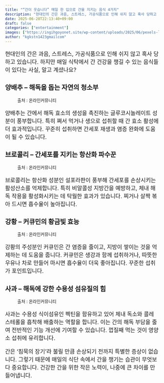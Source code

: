 ```yaml
---
title: "“간이 웃습니다” 매일 한 입으로 간을 지키는 음식 4가지"
description: "현대인의 간은 과음, 스트레스, 가공식품으로 인해 쉬지 않고 혹사 당하고 있습니다. 하지만 매일 식탁에서 간 건강을 챙길 수 있는 음식들이 있다는 사실, 알고 계셨나요?"
date: 2025-06-28T22:13:40+09:00
draft: false
categories: ["entertainment"]
images: ["https://ingihgoyonet.site/wp-content/uploads/2025/06/pexels-laker-6157060-696x1024.jpg", "https://ingihgoyonet.site/wp-content/uploads/2025/06/pexels-catscoming-1359326-1024x738.jpg", "https://ingihgoyonet.site/wp-content/uploads/2025/06/pexels-martabranco-1340116-1-1024x683.jpg", "https://ingihgoyonet.site/wp-content/uploads/2025/06/pexels-pixabay-326005-1-683x1024.jpg"]
author: "kgkstn1423gmailcom"
---
```


<p style="font-size:18px">현대인의 간은 과음, 스트레스, 가공식품으로 인해 쉬지 않고 혹사 당하고 있습니다. 하지만 매일 식탁에서 간 건강을 챙길 수 있는 음식들이 있다는 사실, 알고 계셨나요?</p> <h2 >양배추 – 해독을 돕는 자연의 청소부</h2> <figure ><img src="https://ingihgoyonet.site/wp-content/uploads/2025/06/pexels-laker-6157060-696x1024.jpg" alt="" style="aspect-ratio:16/9;object-fit:cover"/><figcaption >출처 : 온라인커뮤니티</figcaption></figure> <p style="font-size:18px">양배추는 간에서 해독 효소의 생성을 촉진하는 글루코시놀레이트 성분이 풍부합니다. 특히 쪄서 먹거나 생으로 섭취할 때 간 효소 활성에 더 효과적입니다. 꾸준히 섭취하면 간세포 재생과 염증 완화에 도움이 될 수 있습니다.</p> <h2 >브로콜리 – 간세포를 지키는 항산화 파수꾼</h2> <figure ><img src="https://ingihgoyonet.site/wp-content/uploads/2025/06/pexels-catscoming-1359326-1024x738.jpg" alt="" style="aspect-ratio:16/9;object-fit:cover"/><figcaption >출처 : 온라인커뮤니티</figcaption></figure> <p style="font-size:18px">브로콜리는 항산화 성분인 설포라판이 풍부해 간세포를 손상시키는 활성산소를 억제합니다. 특히 비알콜성 지방간을 예방하고, 체내 해독 작용을 활성화시키는 데 탁월한 효과가 있습니다. 찌거나 살짝 볶아 드시면 흡수율이 높아집니다.</p> <h2 >강황 – 커큐민의 황금빛 효능</h2> <figure ><img src="https://ingihgoyonet.site/wp-content/uploads/2025/06/pexels-martabranco-1340116-1-1024x683.jpg" alt="" style="aspect-ratio:16/9;object-fit:cover"/><figcaption >출처 : 온라인커뮤니티</figcaption></figure> <p style="font-size:18px">강황의 주성분인 커큐민은 간 염증을 줄이고, 지방이 쌓이는 것을 억제하는 데 도움을 줍니다. 커큐민은 생강과 함께 섭취하거나, 따뜻한 우유나 차로 만들어 마시면 흡수율이 더욱 좋아집니다. 꾸준한 섭취가 포인트입니다.</p> <h2 >사과 – 해독에 강한 수용성 섬유질의 힘</h2> <figure ><img src="https://ingihgoyonet.site/wp-content/uploads/2025/06/pexels-pixabay-326005-1-683x1024.jpg" alt="" style="aspect-ratio:16/9;object-fit:cover"/><figcaption >출처 : 온라인커뮤니티</figcaption></figure> <p style="font-size:18px">사과는 수용성 식이섬유인 펙틴을 함유하고 있어 체내 독소와 콜레스테롤을 흡착해 배출하는 역할을 합니다. 이는 간의 해독 부담을 줄여 전반적인 기능 개선에 기여할 수 있습니다. 껍질째 먹는 것이 영양소 섭취에 유리합니다.</p> <p style="font-size:18px">간은 ‘침묵의 장기’라 불릴 만큼 손상되기 전까지 특별한 증상이 없습니다. 그렇기 때문에 매일의 식단 속에서 간을 챙기는 습관이 무엇보다 중요합니다. 건강한 간을 위한 작은 노력이, 나중에 큰 차이를 만들어냅니다.</p>